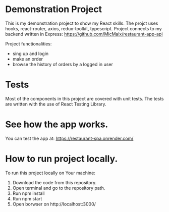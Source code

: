 # Demonstration Project

This is my demonstration project to show my React skills.
The projct uses hooks, react-router, axios, redux-toolkit, typescript.
Project connects to my backend written in Express: https://github.com/MicMalx/restaurant-app-api

Project functionalities:
- sing up and login
- make an order
- browse the history of orders by a logged in user

# Tests

Most of the components in this project are covered with unit tests. The tests are written with the use of React Testing Library.

# See how the app works.

You can test the app at: https://restaurant-spa.onrender.com/

# How to run project locally.

To run this project locally on Your machine:

1. Download the code from this repository.
2. Open terminal and go to the repository path.
3. Run npm install
4. Run npm start
5. Open borwser on http://localhost:3000/

